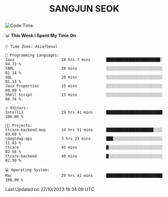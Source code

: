 <h1>
 <p align="center">
   SANGJUN SEOK
 </p>
</h1>

<!--START_SECTION:waka-->
![Code Time](http://img.shields.io/badge/Code%20Time-2%2C938%20hrs%2021%20mins-blue)

📊 **This Week I Spent My Time On** 

```text
🕑︎ Time Zone: Asia/Seoul

💬 Programming Languages: 
Java                     28 hrs 7 mins       ████████████████████████░   94.72 % 
YAML                     20 mins             ░░░░░░░░░░░░░░░░░░░░░░░░░   01.14 % 
SQL                      20 mins             ░░░░░░░░░░░░░░░░░░░░░░░░░   01.13 % 
Java Properties          15 mins             ░░░░░░░░░░░░░░░░░░░░░░░░░   00.89 % 
Shell Script             13 mins             ░░░░░░░░░░░░░░░░░░░░░░░░░   00.76 % 

🔥 Editors: 
IntelliJ                 29 hrs 41 mins      █████████████████████████   100.00 % 

🐱‍💻 Projects: 
ttcare-backend-mvp       24 hrs 51 mins      █████████████████████░░░░   83.69 % 
tdogtdog-api             3 hrs 23 mins       ███░░░░░░░░░░░░░░░░░░░░░░   11.43 % 
ttcare                   45 mins             █░░░░░░░░░░░░░░░░░░░░░░░░   02.58 % 
ttcare-backend           40 mins             █░░░░░░░░░░░░░░░░░░░░░░░░   02.30 % 

💻 Operating System: 
Mac                      29 hrs 41 mins      █████████████████████████   100.00 % 
```


 Last Updated on 27/10/2023 18:34:08 UTC
<!--END_SECTION:waka-->
